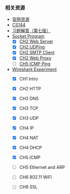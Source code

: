 ### 相关资源

- [官网资源](https://gaia.cs.umass.edu/kurose_ross/online_lectures.htm)
- [CS144](https://github.com/cs-learning-every-day/cs144)
- [习题解答（第七版）](https://github.com/moranzcw/Computer-Networking-A-Top-Down-Approach-NOTES/blob/master/Resource/Solutions-7th-Edition.docx)
- [Socket Program](./python-socket)
  - [x] [CH2 Web Server](./python-socket/套接字编程作业/Web服务器)
  - [x] [CH2 UDPing](./python-socket/套接字编程作业/UDPping程序)
  - [x] [CH2 SMTP Client](./python-socket/套接字编程作业/邮件客户端)
  - [x] [CH2 Web Proxy](./python-socket/套接字编程作业/Web服务器)
  - [ ] [CH5 ICMP Ping](./python-socket/套接字编程作业/ICMPping程序)
- [Wireshark Experiment](./PDF_Wireshark_labs)
  - [x] CH1 Intro
  - [x] CH2 HTTP
  - [x] CH2 DNS
  - [x] CH3 TCP
  - [x] CH3 UDP
  - [x] CH4 IP
  - [x] CH4 NAT
  - [x] CH4 DHCP
  - [x] CH5 ICMP
  - [ ] CH5 Ethernet and ARP
  - [ ] CH6 802.11 WiFi
  - [ ] CH8 SSL

